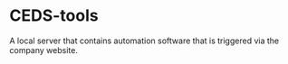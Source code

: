 # CEDS-tools
A local server that contains automation software that is triggered via the company website.
